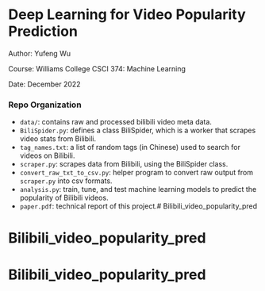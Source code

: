 # Deep Learning for Video Popularity Prediction

Author: Yufeng Wu

Course: Williams College CSCI 374: Machine Learning

Date: December 2022


### Repo Organization

- `data/`: contains raw and processed bilibili video meta data.
- `BiliSpider.py`: defines a class BiliSpider, which is a worker that scrapes video stats from Bilibili.
- `tag_names.txt`: a list of random tags (in Chinese) used to search for videos on Bilibili.
- `scraper.py`: scrapes data from Bilibili, using the BiliSpider class.
- `convert_raw_txt_to_csv.py`: helper program to convert raw output from `scraper.py` into csv formats.
- `analysis.py`: train, tune, and test machine learning models to predict the popularity of 
Bilibili videos.
- `paper.pdf`: technical report of this project.# Bilibili_video_popularity_pred
# Bilibili_video_popularity_pred
# Bilibili_video_popularity_pred
